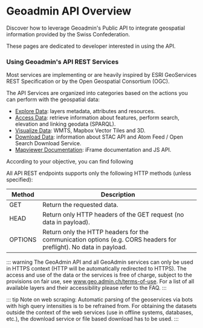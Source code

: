 # Geoadmin API Overview

Discover how to leverage Geoadmin's Public API to integrate geospatial information provided by the Swiss Confederation.

These pages are dedicated to developer interested in using the API.

### Using Geoadmin's API REST Services

Most services are implementing or are heavily inspired by ESRI GeoServices REST Specification or by the Open Geospatial Consortium (OGC).

The API Services are organized into categories based on the actions you can perform with the geospatial data:

- [Explore Data](/api3/layers-metadata): layers metadata, attributes and resources.
- [Access Data](/api3/identify-features): retrieve information about features, perform search, elevation and linking geodata (SPARQL).
- [Visualize Data](/api3/wmts): WMTS, Mapbox Vector Tiles and 3D.
- [Download Data](/api3/stac/overview): information about STAC API and Atom Feed / Open Search Download Service.
- [Mapviewer Documentation](/api3/iframe): iFrame documentation and JS API.

According to your objective, you can find following

All API REST endpoints supports only the following HTTP methods (unless specified):

| Method  | Description                                                                                                       |
| ------- | ----------------------------------------------------------------------------------------------------------------- |
| GET     | Return the requested data.                                                                                        |
| HEAD    | Return only HTTP headers of the GET request (no data in payload).                                                 |
| OPTIONS | Return only the HTTP headers for the communication options (e.g. CORS headers for preflight). No data in payload. |

::: warning
The GeoAdmin API and all GeoAdmin services can only be used in HTTPS context (HTTP will be automatically redirected to HTTPS). The access and use of the data or the services is free of charge, subject to the provisions on fair use, see www.geo.admin.ch/terms-of-use. For a list of all available layers and their accessibility please refer to the FAQ.
:::

::: tip Note on web scraping:
Automatic parsing of the geoservices via bots with high query intensities is to be refrained from. For obtaining the datasets outside the context of the web services (use in offline systems, databases, etc.), the download service or file based download has to be used.
:::
